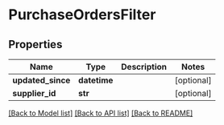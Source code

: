 # PurchaseOrdersFilter


## Properties
Name | Type | Description | Notes
------------ | ------------- | ------------- | -------------
**updated_since** | **datetime** |  | [optional] 
**supplier_id** | **str** |  | [optional] 

[[Back to Model list]](../../README.md#documentation-for-models) [[Back to API list]](../../README.md#documentation-for-api-endpoints) [[Back to README]](../../README.md)


